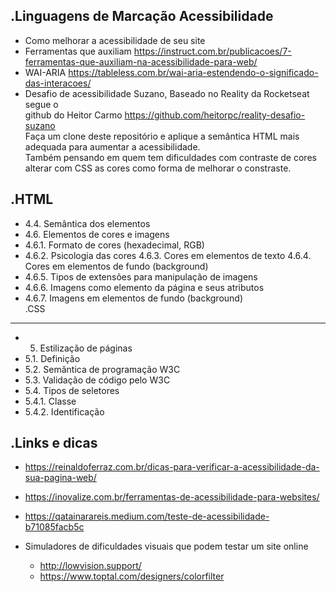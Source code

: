 .Linguagens de Marcação Acessibilidade
-------------
- Como melhorar a acessibilidade de seu site
- Ferramentas que auxiliam https://instruct.com.br/publicacoes/7-ferramentas-que-auxiliam-na-acessibilidade-para-web/
- WAI-ARIA https://tableless.com.br/wai-aria-estendendo-o-significado-das-interacoes/
- Desafio de acessibilidade Suzano, Baseado no Reality da Rocketseat segue o 
<br>github do Heitor Carmo https://github.com/heitorpc/reality-desafio-suzano <br>
Faça um clone deste repositório e aplique a semântica HTML mais adequada para aumentar a acessibilidade.<br>
Também pensando em quem tem dificuldades com contraste de cores alterar com CSS as cores como forma de melhorar o constraste.

.HTML
-------------
- 4.4. Semântica dos elementos
- 4.6. Elementos de cores e imagens
- 4.6.1. Formato de cores (hexadecimal, RGB)
- 4.6.2. Psicologia das cores 4.6.3. Cores em elementos de texto 4.6.4. Cores em elementos de fundo (background)
- 4.6.5. Tipos de extensões para manipulação de imagens
- 4.6.6. Imagens como elemento da página e seus atributos
- 4.6.7. Imagens em elementos de fundo (background)<br>
.CSS
-------------
- 5. Estilização de páginas
- 5.1. Definição
- 5.2. Semântica de programação W3C
- 5.3. Validação de código pelo W3C
- 5.4. Tipos de seletores
- 5.4.1. Classe
- 5.4.2. Identificação

.Links e dicas
--------------
- https://reinaldoferraz.com.br/dicas-para-verificar-a-acessibilidade-da-sua-pagina-web/
- https://inovalize.com.br/ferramentas-de-acessibilidade-para-websites/
- https://qatainarareis.medium.com/teste-de-acessibilidade-b71085facb5c

- Simuladores de dificuldades visuais que podem testar um site online
	- http://lowvision.support/
	- https://www.toptal.com/designers/colorfilter